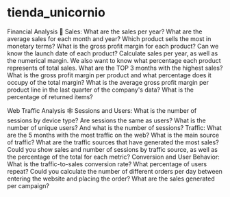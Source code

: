 # tienda_unicornio

Financial Analysis 💸
Sales:
What are the sales per year?
What are the average sales for each month and year?
Which product sells the most in monetary terms?
What is the gross profit margin for each product?
Can we know the launch date of each product?
Calculate sales per year, as well as the numerical margin. We also want to know what percentage each product represents of total sales.
What are the TOP 3 months with the highest sales?
What is the gross profit margin per product and what percentage does it occupy of the total margin?
What is the average gross profit margin per product line in the last quarter of the company's data?
What is the percentage of returned items?


Web Traffic Analysis 🕸️
Sessions and Users:
What is the number of sessions by device type?
Are sessions the same as users? What is the number of unique users?  And what is the number of sessions?
Traffic:
What are the 5 months with the most traffic on the web?
What is the main source of traffic?
What are the traffic sources that have generated the most sales?
Could you show sales and number of sessions by traffic source, as well as the percentage of the total for each metric?
Conversion and User Behavior:
What is the traffic-to-sales conversion rate?
What percentage of users repeat?
Could you calculate the number of different orders per day between entering the website and placing the order?
What are the sales generated per campaign?
